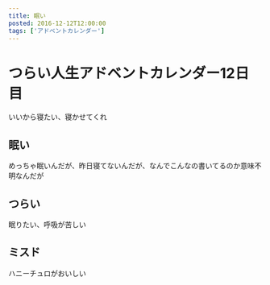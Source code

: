 ```yaml
---
title: 眠い
posted: 2016-12-12T12:00:00
tags: ['アドベントカレンダー']
---
```


# つらい人生アドベントカレンダー12日目

  

いいから寝たい、寝かせてくれ

  

## 眠い

  

めっちゃ眠いんだが、昨日寝てないんだが、なんでこんなの書いてるのか意味不明なんだが

  

## つらい

  

眠りたい、呼吸が苦しい

  

## ミスド

  

ハニーチュロがおいしい

  

